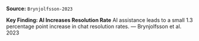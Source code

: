 **Source:** `Brynjolfsson-2023`

**Key Finding: AI Increases Resolution Rate**
AI assistance leads to a small 1.3 percentage point increase in chat resolution rates. — Brynjolfsson et al. 2023
